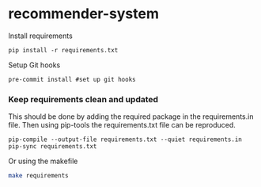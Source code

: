 # recommender-system

Install requirements 

`pip install -r requirements.txt`

Setup Git hooks

`pre-commit install #set up git hooks`

### Keep requirements clean and updated

This should be done by adding the required package in the requirements.in file. 
Then using pip-tools the requirements.txt file can be reproduced. 

```
pip-compile --output-file requirements.txt --quiet requirements.in
pip-sync requirements.txt
```
Or using the makefile

```bash
make requirements
```
